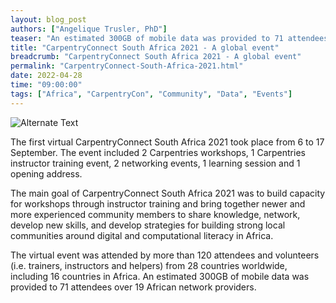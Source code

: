 ```yaml
---
layout: blog_post
authors: ["Angelique Trusler, PhD"]
teaser: "An estimated 300GB of mobile data was provided to 71 attendees."
title: "CarpentryConnect South Africa 2021 - A global event"
breadcrumb: "CarpentryConnect South Africa 2021 - A global event"
permalink: "CarpentryConnect-South-Africa-2021.html"
date: 2022-04-28
time: "09:00:00"
tags: ["Africa", "CarpentryCon", "Community", "Data", "Events"]
---
```

![Alternate Text](/images/cc-za.png "Image Description")

The first virtual CarpentryConnect South Africa 2021 took place from 6 to 17 September. The event included 2 Carpentries workshops, 1 Carpentries instructor training event, 2 networking events, 1 learning session and 1 opening address.

The main goal of CarpentryConnect South Africa 2021 was to build capacity for workshops through instructor training and bring together newer and more experienced community members to share knowledge, network, develop new skills, and develop strategies for building strong local communities around digital and computational literacy in Africa.

The virtual event was attended by more than 120 attendees and volunteers (i.e. trainers, instructors and helpers) from 28 countries worldwide, including 16 countries in Africa. An estimated 300GB of mobile data was provided to 71 attendees over 19 African network providers.
